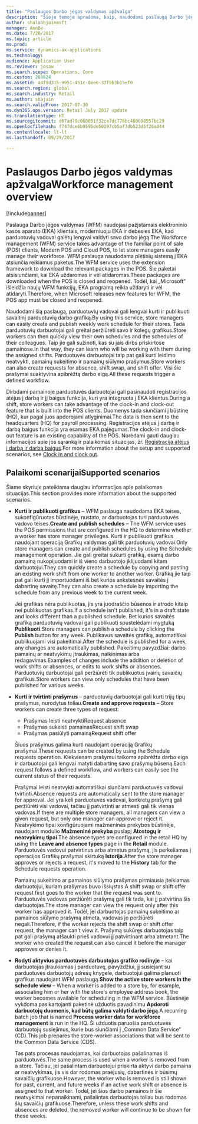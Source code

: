 ```yaml
---
title: "Paslaugos Darbo jėgos valdymas apžvalga"
description: "Šioje temoje aprašoma, kaip, naudodami paslaugą Darbo jėgos valdymas (WFM), galite pasinaudoti pažįstamais elektroninio kasos aparato (EKA) klientais, moderniuoju EKA ir debesies EKA, kad parduotuvių vadovai galėtų lengvai valdyti savo darbo jėgą."
author: shalabhjainmsft
manager: AnnBe
ms.date: 7/20/2017
ms.topic: article
ms.prod: 
ms.service: dynamics-ax-applications
ms.technology: 
audience: Application User
ms.reviewer: josaw
ms.search.scope: Operations, Core
ms.custom: 260624
ms.assetid: a4f9d315-9951-451c-8ee6-37f9b3b15ef0
ms.search.region: global
ms.search.industry: Retail
ms.author: shajain
ms.search.validFrom: 2017-07-30
ms.dyn365.ops.version: Retail July 2017 update
ms.translationtype: HT
ms.sourcegitcommit: d67ad79c068651f32ce7dc776bc460698557bc29
ms.openlocfilehash: f747dce6b9595de50297cb5af7db523d5f26a844
ms.contentlocale: lt-lt
ms.lasthandoff: 09/29/2017

---
```


# <a name="workforce-management-overview"></a><span data-ttu-id="6df2e-103">Paslaugos Darbo jėgos valdymas apžvalga</span><span class="sxs-lookup"><span data-stu-id="6df2e-103">Workforce management overview</span></span>

[!include[banner](includes/banner.md)]
    
<span data-ttu-id="6df2e-104">Paslauga Darbo jėgos valdymas (WFM) naudojasi pažįstamais elektroninio kasos aparato (EKA) klientais, moderniuoju EKA ir debesies EKA, kad parduotuvių vadovai galėtų lengvai valdyti savo darbo jėgą.</span><span class="sxs-lookup"><span data-stu-id="6df2e-104">The Workforce management (WFM) service takes advantage of the familiar point of sale (POS) clients, Modern POS and Cloud POS, to let store managers easily manage their workforce.</span></span> <span data-ttu-id="6df2e-105">WFM paslauga naudodama plėtinių sistemą į EKA atsiunčia reikiamus paketus.</span><span class="sxs-lookup"><span data-stu-id="6df2e-105">The WFM service uses the extension framework to download the relevant packages in the POS.</span></span> <span data-ttu-id="6df2e-106">Šie paketai atsisiunčiami, kai EKA uždaromas ir vėl atidaromas.</span><span class="sxs-lookup"><span data-stu-id="6df2e-106">These packages are downloaded when the POS is closed and reopened.</span></span> <span data-ttu-id="6df2e-107">Todėl, kai „Microsoft“ išleidžia naujų WFM funkcijų, EKA programą reikia uždaryti ir vėl atidaryti.</span><span class="sxs-lookup"><span data-stu-id="6df2e-107">Therefore, when Microsoft releases new features for WFM, the POS app must be closed and reopened.</span></span>

<span data-ttu-id="6df2e-108">Naudodami šią paslaugą, parduotuvių vadovai gali lengvai kurti ir publikuoti savaitinį parduotuvių darbo grafiką.</span><span class="sxs-lookup"><span data-stu-id="6df2e-108">By using this service, store managers can easily create and publish weekly work schedule for their stores.</span></span> <span data-ttu-id="6df2e-109">Tada parduotuvių darbuotojai gali greitai peržiūrėti savo ir kolegų grafikus.</span><span class="sxs-lookup"><span data-stu-id="6df2e-109">Store workers can then quickly view their own schedules and the schedules of their colleagues.</span></span> <span data-ttu-id="6df2e-110">Taip jie gali sužinoti, kas su jais dirbs priskirtose pamainose.</span><span class="sxs-lookup"><span data-stu-id="6df2e-110">In that way, they can learn who will be working with them during the assigned shifts.</span></span> <span data-ttu-id="6df2e-111">Parduotuvės darbuotojai taip pat gali kurti leidimo neatvykti, pamainų sukeitimo ir pamainų siūlymo prašymus.</span><span class="sxs-lookup"><span data-stu-id="6df2e-111">Store workers can also create requests for absence, shift swap, and shift offer.</span></span> <span data-ttu-id="6df2e-112">Visi šie prašymai suaktyvina apibrėžtą darbo eigą.</span><span class="sxs-lookup"><span data-stu-id="6df2e-112">All these requests trigger a defined workflow.</span></span>

<span data-ttu-id="6df2e-113">Dirbdami pamainoje parduotuvės darbuotojai gali pasinaudoti registracijos atėjus į darbą ir jį baigus funkcija, kuri yra integruota į EKA klientus.</span><span class="sxs-lookup"><span data-stu-id="6df2e-113">During a shift, store workers can take advantage of the clock-in and clock-out feature that is built into the POS clients.</span></span> <span data-ttu-id="6df2e-114">Duomenys tada siunčiami į būstinę (HQ), kur pagal juos apdorojami atlyginimai.</span><span class="sxs-lookup"><span data-stu-id="6df2e-114">The data is then sent to the headquarters (HQ) for payroll processing.</span></span> <span data-ttu-id="6df2e-115">Registracijos atėjus į darbą ir darbą baigus funkcija yra esamas EKA pajėgumas.</span><span class="sxs-lookup"><span data-stu-id="6df2e-115">The clock-in and clock-out feature is an existing capability of the POS.</span></span> <span data-ttu-id="6df2e-116">Norėdami gauti daugiau informacijos apie jos sąranką ir palaikomas situacijas, žr. [Registracija atėjus į darbą ir darbą baigus](retail-time-attendance.md).</span><span class="sxs-lookup"><span data-stu-id="6df2e-116">For more information about the setup and supported scenarios, see [Clock in and clock out](retail-time-attendance.md).</span></span>

## <a name="supported-scenarios"></a><span data-ttu-id="6df2e-117">Palaikomi scenarijai</span><span class="sxs-lookup"><span data-stu-id="6df2e-117">Supported scenarios</span></span>
<span data-ttu-id="6df2e-118">Šiame skyriuje pateikiama daugiau informacijos apie palaikomas situacijas.</span><span class="sxs-lookup"><span data-stu-id="6df2e-118">This section provides more information about the supported scenarios.</span></span>

- <span data-ttu-id="6df2e-119">**Kurti ir publikuoti grafikus** – WFM paslauga naudodama EKA teises, sukonfigūruotas būstinėje, nustato, ar darbuotojas turi parduotuvės vadovo teises.</span><span class="sxs-lookup"><span data-stu-id="6df2e-119">**Create and publish schedules** – The WFM service uses the POS permissions that are configured in the HQ to determine whether a worker has store manager privileges.</span></span> <span data-ttu-id="6df2e-120">Kurti ir publikuoti grafikus naudojant operaciją Grafikų valdymas gali tik parduotuvių vadovai.</span><span class="sxs-lookup"><span data-stu-id="6df2e-120">Only store managers can create and publish schedules by using the Schedule management operation.</span></span> <span data-ttu-id="6df2e-121">Jie gali greitai sukurti grafiką, esamą darbo pamainą nukopijuodami ir iš vieno darbuotojo įklijuodami kitam darbuotojui.</span><span class="sxs-lookup"><span data-stu-id="6df2e-121">They can quickly create a schedule by copying and pasting an existing work shift from one worker to another worker.</span></span> <span data-ttu-id="6df2e-122">Grafiką jie taip pat gali kurti jį importuodami iš bet kurios ankstesnės savaitės į dabartinę savaitę.</span><span class="sxs-lookup"><span data-stu-id="6df2e-122">They can also create a schedule by importing the schedule from any previous week to the current week.</span></span>

    <span data-ttu-id="6df2e-123">Jei grafikas nėra publikuotas, jis yra juodraščio būsenos ir atrodo kitaip nei publikuotas grafikas.</span><span class="sxs-lookup"><span data-stu-id="6df2e-123">If a schedule isn't published, it's in a draft state and looks different than a published schedule.</span></span> <span data-ttu-id="6df2e-124">Bet kurios savaitės grafiką parduotuvių vadovai gali publikuoti spustelėdami mygtuką **Publikuoti**.</span><span class="sxs-lookup"><span data-stu-id="6df2e-124">Store managers can publish a schedule by clicking the **Publish** button for any week.</span></span> <span data-ttu-id="6df2e-125">Publikavus savaitės grafiką, automatiškai publikuojami visi pakeitimai.</span><span class="sxs-lookup"><span data-stu-id="6df2e-125">After the schedule is published for a week, any changes are automatically published.</span></span> <span data-ttu-id="6df2e-126">Pakeitimų pavyzdžiai: darbo pamainų ar neatvykimų įtraukimas, naikinimas arba redagavimas.</span><span class="sxs-lookup"><span data-stu-id="6df2e-126">Examples of changes include the addition or deletion of work shifts or absences, or edits to work shifts or absences.</span></span> <span data-ttu-id="6df2e-127">Parduotuvių darbuotojai gali peržiūrėti tik publikuotus įvairių savaičių grafikus.</span><span class="sxs-lookup"><span data-stu-id="6df2e-127">Store workers can view only schedules that have been published for various weeks.</span></span>
    
- <span data-ttu-id="6df2e-128">**Kurti ir tvirtinti prašymus** – parduotuvių darbuotojai gali kurti trijų tipų prašymus, nurodytus toliau.</span><span class="sxs-lookup"><span data-stu-id="6df2e-128">**Create and approve requests** – Store workers can create three types of request:</span></span>

    - <span data-ttu-id="6df2e-129">Prašymas leisti neatvykti</span><span class="sxs-lookup"><span data-stu-id="6df2e-129">Request absence</span></span>
    - <span data-ttu-id="6df2e-130">Prašymas sukeisti pamainas</span><span class="sxs-lookup"><span data-stu-id="6df2e-130">Request shift swap</span></span>
    - <span data-ttu-id="6df2e-131">Prašymas pasiūlyti pamainą</span><span class="sxs-lookup"><span data-stu-id="6df2e-131">Request shift offer</span></span>

    <span data-ttu-id="6df2e-132">Šiuos prašymus galima kurti naudojant operaciją Grafikų prašymai.</span><span class="sxs-lookup"><span data-stu-id="6df2e-132">These requests can be created by using the Schedule requests operation.</span></span> <span data-ttu-id="6df2e-133">Kiekvienam prašymui taikoma apibrėžta darbo eiga ir darbuotojai gali lengvai matyti dabartinę savo prašymų būseną.</span><span class="sxs-lookup"><span data-stu-id="6df2e-133">Each request follows a defined workflow, and workers can easily see the current status of their requests.</span></span>
    
    <span data-ttu-id="6df2e-134">Prašymai leisti neatvykti automatiškai siunčiami parduotuvės vadovui tvirtinti.</span><span class="sxs-lookup"><span data-stu-id="6df2e-134">Absence requests are automatically sent to the store manager for approval.</span></span> <span data-ttu-id="6df2e-135">Jei yra keli parduotuvės vadovai, konkretų prašymą gali peržiūrėti visi vadovai, tačiau jį patvirtinti ar atmesti gali tik vienas vadovas.</span><span class="sxs-lookup"><span data-stu-id="6df2e-135">If there are multiple store managers, all managers can view a given request, but only one manager can approve or reject it.</span></span> <span data-ttu-id="6df2e-136">Neatvykimo tipai konfigūruojami mažmeninės prekybos būstinėje, naudojant modulio **Mažmeninė prekyba** puslapį **Atostogų ir neatvykimų tipai**.</span><span class="sxs-lookup"><span data-stu-id="6df2e-136">The absence types are configured in the retail HQ by using the **Leave and absence types** page in the **Retail** module.</span></span> <span data-ttu-id="6df2e-137">Parduotuvės vadovui patvirtinus arba atmetus prašymą, jis perkeliamas į operacijos Grafikų prašymai skirtuką **Istorija**.</span><span class="sxs-lookup"><span data-stu-id="6df2e-137">After the store manager approves or rejects a request, it's moved to the **History** tab for the Schedule requests operation.</span></span>
    
    <span data-ttu-id="6df2e-138">Pamainų sukeitimo ar pamainos siūlymo prašymas pirmiausia įteikiamas darbuotojui, kuriam prašymas buvo išsiųstas.</span><span class="sxs-lookup"><span data-stu-id="6df2e-138">A shift swap or shift offer request first goes to the worker that the request was sent to.</span></span> <span data-ttu-id="6df2e-139">Parduotuvės vadovas peržiūrėti prašymą gali tik tada, kai jį patvirtina šis darbuotojas.</span><span class="sxs-lookup"><span data-stu-id="6df2e-139">The store manager can view the request only after this worker has approved it.</span></span> <span data-ttu-id="6df2e-140">Todėl, jei darbuotojas pamainų sukeitimo ar pamainos siūlymo prašymą atmeta, vadovas jo peržiūrėti negali.</span><span class="sxs-lookup"><span data-stu-id="6df2e-140">Therefore, if the worker rejects the shift swap or shift offer request, the manager can't view it.</span></span> <span data-ttu-id="6df2e-141">Prašymą sukūręs darbuotojas taip pat gali prašymą atšaukti prieš vadovui jį patvirtinant arba atmetant.</span><span class="sxs-lookup"><span data-stu-id="6df2e-141">The worker who created the request can also cancel it before the manager approves or denies it.</span></span>

- <span data-ttu-id="6df2e-142">**Rodyti aktyvius parduotuvės darbuotojus grafiko rodinyje** – kai darbuotojas įtraukiamas į parduotuvę, pavyzdžiui, jį susiejant su parduotuvės darbuotojų adresų knygele, darbuotojui galima planuoti grafikus naudojant WFM paslaugą.</span><span class="sxs-lookup"><span data-stu-id="6df2e-142">**Show the active store workers in the schedule view** – When a worker is added to a store by, for example, associating him or her with the store's employee address book, the worker becomes available for scheduling in the WFM service.</span></span> <span data-ttu-id="6df2e-143">Būstinėje vykdoma pasikartojanti paketinė užduotis pavadinimu **Apdoroti darbuotojų duomenis, kad būtų galima valdyti darbo jėgą**.</span><span class="sxs-lookup"><span data-stu-id="6df2e-143">A recurring batch job that is named **Process worker data for workforce management** is run in the HQ.</span></span> <span data-ttu-id="6df2e-144">Ši užduotis paruošia parduotuvės darbuotojų susiejimus, kurie bus siunčiami į „Common Data Service“ (CD).</span><span class="sxs-lookup"><span data-stu-id="6df2e-144">This job prepares the store-worker associations that will be sent to the Common Data Service (CDS).</span></span>

    <span data-ttu-id="6df2e-145">Tas pats procesas naudojamas, kai darbuotojas pašalinamas iš parduotuvės.</span><span class="sxs-lookup"><span data-stu-id="6df2e-145">The same process is used when a worker is removed from a store.</span></span> <span data-ttu-id="6df2e-146">Tačiau, jei pašalintam darbuotojui priskirta aktyvi darbo pamaina ar neatvykimas, jis vis dar rodomas praėjusių, dabartinės ir būsimų savaičių grafikuose.</span><span class="sxs-lookup"><span data-stu-id="6df2e-146">However, the worker who is removed is still shown for past, current, and future weeks if an active work shift or absence is assigned to that worker.</span></span> <span data-ttu-id="6df2e-147">Todėl, jei šios darbo pamainos ir šie neatvykimai nepanaikinami, pašalintas darbuotojas toliau bus rodomas šių savaičių grafikuose.</span><span class="sxs-lookup"><span data-stu-id="6df2e-147">Therefore, unless these work shifts and absences are deleted, the removed worker will continue to be shown for these weeks.</span></span>

